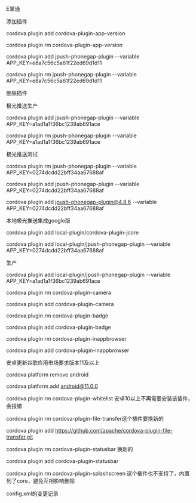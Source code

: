 E掌通

添加插件

cordova plugin add cordova-plugin-app-version

cordova plugin rm cordova-plugin-app-version

cordova plugin add jpush-phonegap-plugin --variable APP_KEY=e8a7c56c5a61f22ed69d1d11

cordova plugin rm jpush-phonegap-plugin --variable APP_KEY=e8a7c56c5a61f22ed69d1d11

删除插件

极光推送生产

cordova plugin add jpush-phonegap-plugin --variable APP_KEY=a1ad1a1f36bc1239ab691ace

cordova plugin rm jpush-phonegap-plugin --variable APP_KEY=a1ad1a1f36bc1239ab691ace

极光推送测试

cordova plugin rm jpush-phonegap-plugin --variable APP_KEY=0274dcdd22bff34aa67688af

cordova plugin add jpush-phonegap-plugin --variable APP_KEY=0274dcdd22bff34aa67688af

cordova plugin add jpush-phonegap-plugin@4.8.6 --variable APP_KEY=0274dcdd22bff34aa67688af

本地极光推送集成google版

cordova plugin add local-plugin/cordova-plugin-jcore

cordova plugin add local-plugin/jpush-phonegap-plugin --variable APP_KEY=0274dcdd22bff34aa67688af

生产

cordova plugin add local-plugin/jpush-phonegap-plugin --variable APP_KEY=a1ad1a1f36bc1239ab691ace





cordova plugin rm cordova-plugin-camera

cordova plugin add cordova-plugin-camera

cordova plugin rm cordova-plugin-badge

cordova plugin add cordova-plugin-badge

cordova plugin rm cordova-plugin-inappbrowser

cordova plugin add cordova-plugin-inappbrowser

安卓更新谷歌应用市场要求版本11及以上

cordova platform remove android

cordova platform add android@11.0.0

cordova plugin rm cordova-plugin-whitelist  安卓10以上不再需要安装该插件，会报错

cordova plugin rm cordova-plugin-file-transfer这个插件要换新的

cordova plugin add https://github.com/apache/cordova-plugin-file-transfer.git

cordova plugin rm cordova-plugin-statusbar 换新的

cordova plugin add cordova-plugin-statusbar

cordova plugin rm cordova-plugin-splashscreen 这个插件也不支持了，内置到了core，避免互相影响删除

config.xml的变更记录

 <preference name="StatusBarStyle" value="default" />